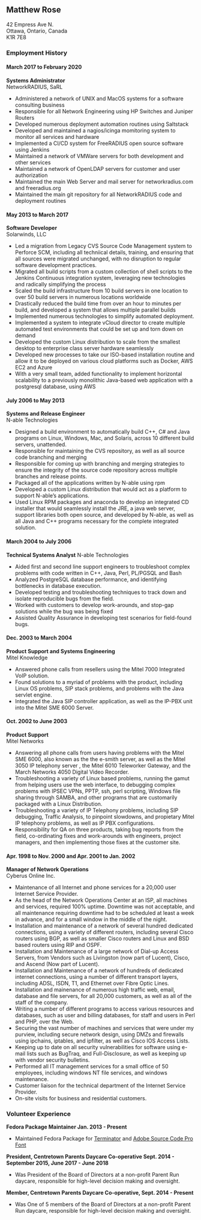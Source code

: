 ## Matthew Rose

42 Empress Ave N.  
Ottawa, Ontario, Canada  
K1R 7E8  

### Employment History

#### March 2017 to February 2020

**Systems Administrator**  
NetworkRADIUS, SaRL

* Administered a network of UNIX and MacOS systems for a software consulting business
* Responsible for all Network Engineering using HP Switches and Juniper Routers
* Developed numerous deployment automation routines using Saltstack
* Developed and maintained a nagios/icinga momitoring system to monitor all services and hardware
* Implemented a CI/CD system for FreeRADIUS open source software using Jenkins
* Maintained a network of VMWare servers for both development and other services
* Maintained a network of OpenLDAP servers for customer and user authorization
* Maintained the main Web Server and mail server for networkradius.com and freeradius.org
* Maintained the main git repository for all NetworkRADIUS code and deployment routines

#### May 2013 to March 2017

**Software Developer**  
Solarwinds, LLC  

* Led a migration from Legacy CVS Source Code Management system to Perforce SCM, including all techniical details, training, and ensuring that all sources were migrated unchanged, with no disruption to regular software development practices.
* Migrated all build scripts from a custom collection of shell scripts to the Jenkins Continuous integration system, leveraging new technologies and radically simplifying the process 
* Scaled the build infrastructure from 10 build servers in one location to over 50 build servers in numerous locations worldwide 
* Drastically reduced the build time from over an hour to minutes per build, and developed a system that allows multiple parallel builds
* Implemented numerous technologies to simplify automated deployment. 
* Implemented a system to integrate vCloud director to create multiple automated test environments that could be set up and torn down on demand
* Developed the custom Linux distribution to scale from the smallest desktop to enterprise class server hardware seamlessly 
* Developed new processes to take our ISO-based installation routine and allow it to be deployed on various cloud platforms such as Docker, AWS EC2 and Azure 
* With a very small team, added functionality to implement horizontal scalability to a previously monolithic Java-based web application with a postgresql database, using AWS

#### July 2006 to May 2013
**Systems and Release Engineer**  
N-able Technologies

* Designed a build environment to automatically build C++, C# and Java programs on Linux, Windows, Mac, and Solaris, across 10 different build servers, unattended. 
* Responsible for maintaining the CVS repository, as well as all source code branching and merging 
* Responsible for coming up with branching and merging strategies to ensure the integrity of the source code repository across multiple branches and release points. 
* Packaged all of the applications written by N-able using rpm  
* Developed a custom Linux distribution that would act as a platform to support N-able’s 
applications. 
* Used Linux RPM packages and anaconda to develop an integrated CD installer that would seamlessly install the JRE, a java web server, support libraries both open source, and developed by N-able, as well as all Java and C++ programs necessary for the complete integrated solution.  

#### March 2004 to July 2006
**Technical Systems Analyst**
N-able Technologies  

* Aided first and second line support engineers to troubleshoot complex problems with code written in C++, Java, Perl, PL/PGSQL and Bash 
* Analyzed PostgreSQL database performance, and identifying bottlenecks in database execution. 
* Developed testing and troubleshooting techniques to track down and isolate reproducible bugs from the field. 
* Worked with customers to develop work-arounds, and stop-gap solutions while the bug was being fixed 
* Assisted Quality Assurance in developing test scenarios for field-found bugs. 

#### Dec. 2003 to March 2004  
**Product Support and Systems Engineering**  
Mitel Knowledge

* Answered phone calls from resellers using the Mitel 7000 Integrated VoIP solution. 
* Found solutions to a myriad of problems with the product, including Linux OS problems, SIP stack problems, and problems with the Java servlet engine. 
* Integrated the Java SIP controller application, as well as the IP-PBX unit into the Mitel SME 6000 Server. 
 
#### Oct. 2002 to June 2003
**Product Support**  
Mitel Networks  

* Answering all phone calls from users having problems with the Mitel SME 6000, also known as 
the the e-smith server, as well as the Mitel 3050 IP telephony server , the Mitel 6010 Teleworker Gateway, and the March Networks 4050 Digital Video Recorder. 
* Troubleshooting a variety of Linux based problems, running the gamut from helping users use the 
web interface, to debugging complex problems with IPSEC VPNs, PPTP, ssh, perl scripting, Windows file sharing through SAMBA, and other programs that are customarily packaged with a Linux Distribution. 
* Troubleshooting a variety of IP Telephony problems, including SIP debugging, Traffic Analysis, to pinpoint slowdowns,  and propietary Mitel IP telephony problems, as well as IP PBX configurations. 
* Responsibility for QA on three products, taking bug reports from the field, co-ordinating fixes and work-arounds with engineers, project managers, and then implementing those fixes at the customer site. 
 
#### Apr. 1998 to Nov. 2000 and Apr. 2001 to Jan. 2002  
**Manager of Network Operations**   
Cyberus Online Inc.  

* Maintenance of  all Internet and phone services for a 20,000 user Internet Service Provider.    
* As the head of the Network Operations Center at an ISP, all machines and services, required 100% 
uptime.  Downtime was not acceptable, and all maintenance requiring downtime had to be scheduled at least a week in advance, and for a small window in the middle of the night. 
* Installation and maintenance of a network of several hundred dedicated connections, using a variety 
of different routers, including several Cisco routers using BGP, as well as smaller Cisco routers and Linux and BSD based routers using RIP and OSPF.    
* Installation and Maintenance of a large network of Dial-up Access Servers, from Vendors such as 
Livingston (now part of Lucent), Cisco, and Ascend (Now part of Lucent).   
* Installation and Maintenance of a network of hundreds of dedicated internet connections, using a number of different transport layers, including ADSL, ISDN, T1, and Ethernet over Fibre Optic Lines. 
* Installation and mainenance of  numerous high traffic web, email, database and file servers, for all 20,000 customers, as well as all of the staff of the company. 
* Writing a number of different programs to access various resources and databases, such as user and billing databases, for staff and users in Perl and PHP, over the Web. 
* Securing the vast number of machines and services that were under my purview, including secure network design, using DMZs and firewalls using ipchains, iptables, and ipfilter, as well as Cisco IOS Access Lists. 
* Keeping up to date on all security vulnerabilities for software using e-mail lists such as BugTraq, and Full-Disclosure, as well as keeping up with vendor security bulletins. 
* Performed all IT management services for a small office of 50 employees, including windows NT file services, and windows maintenance. 
* Customer liaison for the technical department of the Internet Service Provider. 
* On-site visits for business and residential customers. 
 
### Volunteer Experience  
**Fedora Package Maintainer Jan. 2013 - Present**  

* Maintained Fedora Package for <a href="https://launchpad.net/terminator">Terminator</a> and <a href="https://github.com/adobe-fonts/source-code-pro">Adobe Source Code Pro Font</a>

**President, Centretown Parents Daycare Co-operative Sept. 2014 - September 2015, June 2017 - June 2018**  

* Was President of the Board of Directors at a non-profit Parent Run daycare, responsible for high-level decision making and oversight.

**Member, Centretown Parents Daycare Co-operative, Sept. 2014 - Present**  

* Was One of 5 members of the Board of Directors at a non-profit Parent Run daycare, responsible for high-level decision making and oversight.


